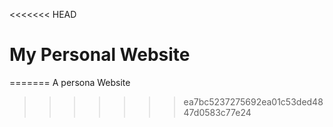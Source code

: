 <<<<<<< HEAD
# My Personal Website
=======
A persona Website
>>>>>>> ea7bc5237275692ea01c53ded4847d0583c77e24
